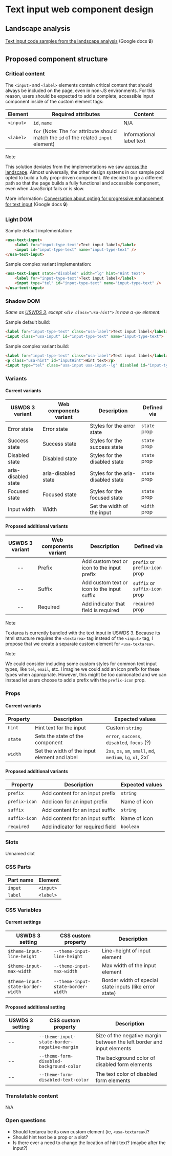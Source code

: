 # Text input web component design

## Landscape analysis
[Text input code samples from the landscape analysis](https://docs.google.com/document/d/196iN8pSayb-vMNAupD_1hrnzKeHgHCI9P4xSqK2b-tE/edit#heading=h.fa3sv1ray42g) (Google docs :lock:)

## Proposed component structure

### Critical content
The `<input>` and `<label>` elements contain critical content that should always be included on the page, even in non-JS environments. For this reason, users should be expected to add a complete, accessible input component inside of the custom element tags:

| Element | Required attributes | Content |
|--------|--------|--------|
| `<input>` | `id`, `name` | N/A |
| `<label>` | `for` (Note: The `for` attribute should match the `id` of the related `input` element) | Informational label text |

> [!note]
> This solution deviates from the implementations we saw [across the landscape](https://docs.google.com/document/d/196iN8pSayb-vMNAupD_1hrnzKeHgHCI9P4xSqK2b-tE/edit#heading=h.fa3sv1ray42g). Almost universally, the other design systems in our sample pool opted to build a fully prop-driven component. We decided to go a different path so that the page builds a fully functional and accessible component, even when JavaScript fails or is slow.
>
> More information: [Conversation about opting for progressive enhancement for text input](https://docs.google.com/document/d/1Wqy29Ujm9xPlDq-VE_uiZs_JBMNgdlkNbIBLpXH9270/edit#heading=h.f4t562n12qjg) (Google docs :lock:)
### Light DOM

Sample default implementation:
```html
<usa-text-input>
    <label for="input-type-text">Text input label</label>
    <input id="input-type-text" name="input-type-text" />
</usa-text-input>
```

Sample complex variant implementation:
```html
<usa-text-input state="disabled" width="lg" hint="Hint text">
    <label for="input-type-text">Text input label</label>
    <input type="tel" id="input-type-text" name="input-type-text" />
</usa-text-input>
```

### Shadow DOM
_Same as [USWDS 3](https://federalist-3b6ba08e-0df4-44c9-ac73-6fc193b0e19c.sites.pages.cloud.gov/preview/uswds/uswds/develop/?path=/story/components-form-inputs-text-input--input), except `<div class="usa-hint">` is now a `<p>` element._

Sample default build:
```html
<label for="input-type-text" class="usa-label">Text input label</label>
<input class="usa-input" id="input-type-text" name="input-type-text">
```

Sample complex variant build:
```html
<label for="input-type-text" class="usa-label">Text input label</label>
<p class="usa-hint" id="inputHint">Hint text</p>
<input type="tel" class="usa-input usa-input--lg" disabled id="input-type-text" name="input-type-text" ariadescribedby="inputHint">
```

### Variants

#### Current variants
| USWDS 3 variant | Web components variant | Description | Defined via |
|--------|--------|--------|--------|
| Error state | Error state | Styles for the error state | `state` prop |
| Success state | Success state |  Styles for the success state | `state` prop |
| Disabled state | Disabled state |  Styles for the disabled state | `state` prop |
| aria-disabled state | aria-disabled state |  Styles for the aria-disabled state | `state` prop |
| Focused state | Focused state  |  Styles for the focused state | `state` prop |
| Input width | Width | Set the width of the input | `width` prop |

#### Proposed additional variants
| USWDS 3 variant | Web components variant | Description | Defined via |
|:--------:|--------|--------|--------|
| -- | Prefix | Add custom text or icon to the input prefix  | `prefix` or `prefix-icon` prop |
| -- | Suffix | Add custom text or icon to the input suffix | `suffix` or `suffix-icon` prop |
| -- | Required | Add indicator that field is required| `required` prop |

> [!note]
> Textarea is currently bundled with the text input in USWDS 3. Because its html structure requires the `<textarea>` tag instead of the `<input>` tag, I propose that we create a separate custom element for `<usa-textarea>`.

> [!note]
> We could consider including some custom styles for common text input types, like `tel`, `email`, etc. I imagine we could add an icon prefix for these types when appropriate. However, this might be too opinionated and we can instead let users choose to add a prefix with the `prefix-icon` prop.

### Props

#### Current variants
| Property | Description | Expected values
|--------|--------|--------|
| `hint` | Hint text for the input | Custom `string` |
| `state` | Sets the state of the component | `error`, `success`, `disabled`, `focus` (?) |
| `width` |  Set the width of the input element and label | `2xs`, `xs`, `sm`, `small`, `md`, `medium`, `lg`, `xl`, 2xl`  |

#### Proposed additional variants
| Property | Description | Expected values
|--------|--------|--------|
| `prefix` |  Add content for an input prefix | `string` |
| `prefix-icon` |  Add icon for an input prefix | Name of icon |
| `suffix` |  Add content for an input suffix | `string` |
| `suffix-icon` |  Add content for an input suffix | Name of icon |
| `required` | Add indicator for required field | `boolean` |

### Slots
Unnamed slot

### CSS Parts
| Part name | Element |
|--------|--------|
| `input` | `<input>` |
| `label` | `<label>` |

### CSS Variables

#### Current settings
| USWDS 3 setting | CSS custom property | Description |
|--------|--------|--------|
| `$theme-input-line-height` | `--theme-input-line-height` | Line-height of input element |
| `$theme-input-max-width` | `--theme-input-max-width` | Max width of the input element |
| `$theme-input-state-border-width` | `--theme-input-state-border-width` | Border width of special state inputs (like error state) |

#### Proposed additional setting
| USWDS 3 setting | CSS custom property | Description |
|--------|--------|--------|
| -- | `--theme-input-state-border-negative-margin` | Size of the negative margin between the left border and input elements |
| -- | `--theme-form-disabled-background-color` | The background color of disabled form elements |
| -- |  `--theme-form-disabled-text-color` | The text color of disabled form elements |

### Translatable content
N/A

### Open questions
- Should textarea be its own custom element (ie, `<usa-textarea>`)?
- Should hint text be a prop or a slot?
- Is there ever a need to change the location of hint text? (maybe after the input?)
